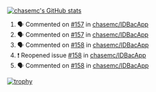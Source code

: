[![chasemc's GitHub stats](https://github-readme-stats.vercel.app/api?username=chasemc)](https://github.com/anuraghazra/github-readme-stats)


<!--START_SECTION:activity-->
1. 🗣 Commented on [#157](https://github.com/chasemc/IDBacApp/issues/157) in [chasemc/IDBacApp](https://github.com/chasemc/IDBacApp)
2. 🗣 Commented on [#157](https://github.com/chasemc/IDBacApp/issues/157) in [chasemc/IDBacApp](https://github.com/chasemc/IDBacApp)
3. 🗣 Commented on [#158](https://github.com/chasemc/IDBacApp/issues/158) in [chasemc/IDBacApp](https://github.com/chasemc/IDBacApp)
4. ❗️ Reopened issue [#158](https://github.com/chasemc/IDBacApp/issues/158) in [chasemc/IDBacApp](https://github.com/chasemc/IDBacApp)
5. 🗣 Commented on [#158](https://github.com/chasemc/IDBacApp/issues/158) in [chasemc/IDBacApp](https://github.com/chasemc/IDBacApp)
<!--END_SECTION:activity-->
[![trophy](https://github-profile-trophy.vercel.app/?username=chasemc)](https://github.com/ryo-ma/github-profile-trophy)

